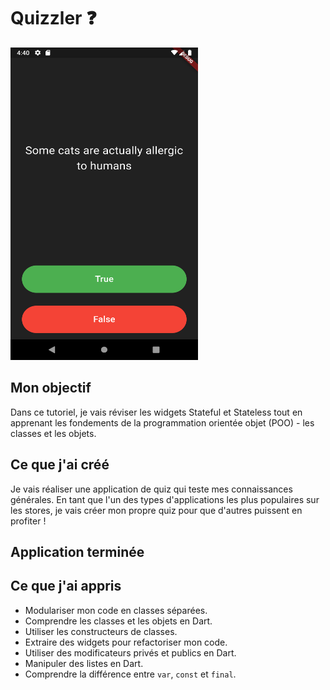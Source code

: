 # Quizzler ❓
<img src="quizzler.png" alt="Texte alternatif" width="300" height="500">


## Mon objectif
Dans ce tutoriel, je vais réviser les widgets Stateful et Stateless tout en apprenant les fondements de la programmation orientée objet (POO) - les classes et les objets.

## Ce que j'ai créé
Je vais réaliser une application de quiz qui teste mes connaissances générales. En tant que l'un des types d'applications les plus populaires sur les stores, je vais créer mon propre quiz pour que d'autres puissent en profiter !

## Application terminée

## Ce que j'ai appris
- Modulariser mon code en classes séparées.
- Comprendre les classes et les objets en Dart.
- Utiliser les constructeurs de classes.
- Extraire des widgets pour refactoriser mon code.
- Utiliser des modificateurs privés et publics en Dart.
- Manipuler des listes en Dart.
- Comprendre la différence entre `var`, `const` et `final`.
